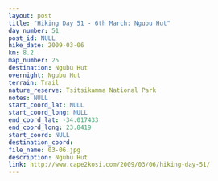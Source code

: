 ```yaml
---
layout: post
title: "Hiking Day 51 - 6th March: Ngubu Hut"
day_number: 51
post_id: NULL
hike_date: 2009-03-06
km: 8.2
map_number: 25
destination: Ngubu Hut
overnight: Ngubu Hut
terrain: Trail
nature_reserve: Tsitsikamma National Park
notes: NULL
start_coord_lat: NULL
start_coord_long: NULL
end_coord_lat: -34.017433
end_coord_long: 23.8419
start_coord: NULL
destination_coord: 
file_name: 03-06.jpg
description: Ngubu Hut
link: http://www.cape2kosi.com/2009/03/06/hiking-day-51/
---
```

